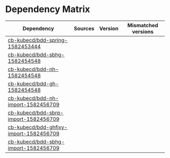# Dependency Matrix

Dependency | Sources | Version | Mismatched versions
---------- | ------- | ------- | -------------------
[cb-kubecd/bdd-spring-1582453444](https://github.com/cb-kubecd/bdd-spring-1582453444.git) |  | []() | 
[cb-kubecd/bdd-sbhg-1582454548](https://github.com/cb-kubecd/bdd-sbhg-1582454548.git) |  | []() | 
[cb-kubecd/bdd-nh-1582454548](https://github.com/cb-kubecd/bdd-nh-1582454548.git) |  | []() | 
[cb-kubecd/bdd-gh-1582454548](https://github.com/cb-kubecd/bdd-gh-1582454548.git) |  | []() | 
[cb-kubecd/bdd-nh-import-1582456709](https://github.com/cb-kubecd/bdd-nh-import-1582456709.git) |  | []() | 
[cb-kubecd/bdd-sbrp-import-1582456709](https://github.com/cb-kubecd/bdd-sbrp-import-1582456709.git) |  | []() | 
[cb-kubecd/bdd-ghfjxy-import-1582456709](https://github.com/cb-kubecd/bdd-ghfjxy-import-1582456709.git) |  | []() | 
[cb-kubecd/bdd-sbhg-import-1582456709](https://github.com/cb-kubecd/bdd-sbhg-import-1582456709.git) |  | []() | 
